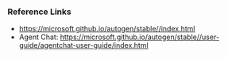 ### Reference Links
- https://microsoft.github.io/autogen/stable//index.html
- Agent Chat: https://microsoft.github.io/autogen/stable//user-guide/agentchat-user-guide/index.html